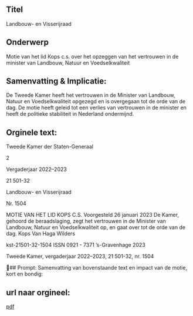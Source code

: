 ## Titel
Landbouw- en Visserijraad
## Onderwerp
Motie van het lid Kops c.s. over het opzeggen van het vertrouwen in de minister van Landbouw, Natuur en Voedselkwaliteit
## Samenvatting & Implicatie:

De Tweede Kamer heeft het vertrouwen in de Minister van Landbouw, Natuur en Voedselkwaliteit opgezegd en is overgegaan tot de orde van de dag. De motie heeft geleid tot een verlies van vertrouwen in de minister en heeft de politieke stabiliteit in Nederland ondermijnd.
## Orginele text:


Tweede Kamer der Staten-Generaal

2

Vergaderjaar 2022–2023

21 501-32

Landbouw- en Visserijraad

Nr. 1504

MOTIE VAN HET LID KOPS C.S.
Voorgesteld 26 januari 2023
De Kamer,
gehoord de beraadslaging,
zegt het vertrouwen in de Minister van Landbouw, Natuur en Voedselkwaliteit op,
en gaat over tot de orde van de dag.
Kops
Van Haga
Wilders

kst-21501-32-1504
ISSN 0921 - 7371
’s-Gravenhage 2023

Tweede Kamer, vergaderjaar 2022–2023, 21 501-32, nr. 1504

## Prompt:
Samenvatting van bovenstaande text en impact van de motie, kort en bondig:

## url naar orgineel:
[pdf](https://gegevensmagazijn.tweedekamer.nl/OData/v4/2.0/Document(ca0361a6-1d30-4aab-bab8-815a1ff9bd66)/resource)
